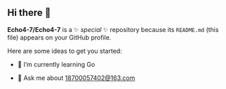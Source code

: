 ## Hi there 👋


**Echo4-7/Echo4-7** is a ✨ _special_ ✨ repository because its `README.md` (this file) appears on your GitHub profile.

Here are some ideas to get you started:

- 🌱 I’m currently learning Go

- 💬 Ask me about 18700057402@163.com


